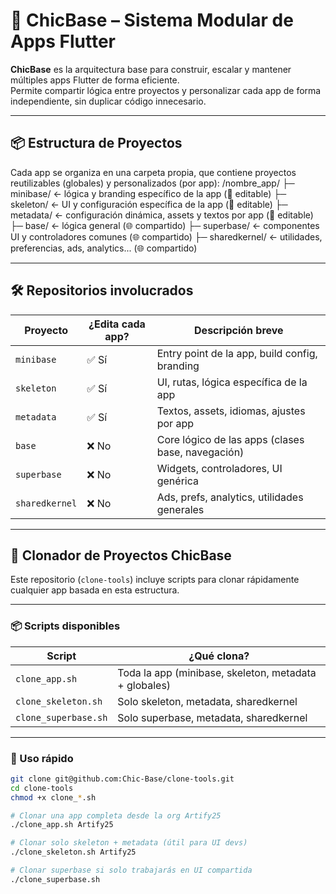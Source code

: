 # 🧠 ChicBase – Sistema Modular de Apps Flutter

**ChicBase** es la arquitectura base para construir, escalar y mantener múltiples apps Flutter de forma eficiente.  
Permite compartir lógica entre proyectos y personalizar cada app de forma independiente, sin duplicar código innecesario.

---

## 📦 Estructura de Proyectos

Cada app se organiza en una carpeta propia, que contiene proyectos reutilizables (globales) y personalizados (por app):
/nombre_app/
├─ minibase/ ← lógica y branding específico de la app (🔧 editable)
├─ skeleton/ ← UI y configuración específica de la app (🔧 editable)
├─ metadata/ ← configuración dinámica, assets y textos por app (🔧 editable)
├─ base/ ← lógica general (🌐 compartido)
├─ superbase/ ← componentes UI y controladores comunes (🌐 compartido)
├─ sharedkernel/ ← utilidades, preferencias, ads, analytics... (🌐 compartido)


---

## 🛠 Repositorios involucrados

| Proyecto        | ¿Edita cada app? | Descripción breve                                  |
|----------------|------------------|----------------------------------------------------|
| `minibase`     | ✅ Sí            | Entry point de la app, build config, branding     |
| `skeleton`     | ✅ Sí            | UI, rutas, lógica específica de la app            |
| `metadata`     | ✅ Sí            | Textos, assets, idiomas, ajustes por app          |
| `base`         | ❌ No            | Core lógico de las apps (clases base, navegación) |
| `superbase`    | ❌ No            | Widgets, controladores, UI genérica               |
| `sharedkernel` | ❌ No            | Ads, prefs, analytics, utilidades generales       |

---

## 🚀 Clonador de Proyectos ChicBase

Este repositorio (`clone-tools`) incluye scripts para clonar rápidamente cualquier app basada en esta estructura.

---

### 📦 Scripts disponibles

| Script               | ¿Qué clona?                                           |
|----------------------|--------------------------------------------------------|
| `clone_app.sh`       | Toda la app (minibase, skeleton, metadata + globales) |
| `clone_skeleton.sh`  | Solo skeleton, metadata, sharedkernel                 |
| `clone_superbase.sh` | Solo superbase, metadata, sharedkernel                |

---

### 🧪 Uso rápido

```bash
git clone git@github.com:Chic-Base/clone-tools.git
cd clone-tools
chmod +x clone_*.sh

# Clonar una app completa desde la org Artify25
./clone_app.sh Artify25

# Clonar solo skeleton + metadata (útil para UI devs)
./clone_skeleton.sh Artify25

# Clonar superbase si solo trabajarás en UI compartida
./clone_superbase.sh

